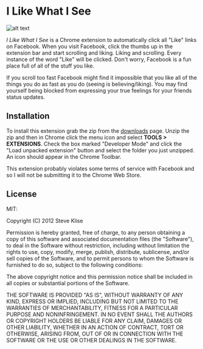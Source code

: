 # I Like What I See

![alt text](http://www.memelinks.com/like-all-the-posts.jpg "Like!")

_I Like What I See_ is a Chrome extension to automatically click all "Like"
links on Facebook. When you visit Facebook, click the thumbs up
in the extension bar and start scrolling and liking. Liking and scrolling.
Every instance of the word "Like" will be clicked. Don't worry, Facebook is
a fun place full of all of the stuff you like.

If you scroll too fast Facebook might find it impossible that you like all
of the things you do as fast as you do (seeing is believing/liking). You
may find yourself being blocked from expressing your true feelings for your
friends status updates.

## Installation

To install this extension grab the zip from the [downloads](https://github.com/stevenklise/i-like-what-i-see/downloads)
page. Unzip the zip and then in Chrome click the menu icon and select 
**TOOLS > EXTENSIONS**. Check the box marked "Developer Mode" and click the
"Load unpacked extension" button and select the folder you just unzipped. 
An icon should appear in the Chrome Toolbar.

This extension probably violates some terms of service with Facebook and so
I will not be submitting it to the Chrome Web Store.

## License
MIT:

Copyright (C) 2012 Steve Klise

Permission is hereby granted, free of charge, to any person obtaining a copy of this software and associated documentation files (the "Software"), to deal in the Software without restriction, including without limitation the rights to use, copy, modify, merge, publish, distribute, sublicense, and/or sell copies of the Software, and to permit persons to whom the Software is furnished to do so, subject to the following conditions:

The above copyright notice and this permission notice shall be included in all copies or substantial portions of the Software.

THE SOFTWARE IS PROVIDED "AS IS", WITHOUT WARRANTY OF ANY KIND, EXPRESS OR IMPLIED, INCLUDING BUT NOT LIMITED TO THE WARRANTIES OF MERCHANTABILITY, FITNESS FOR A PARTICULAR PURPOSE AND NONINFRINGEMENT. IN NO EVENT SHALL THE AUTHORS OR COPYRIGHT HOLDERS BE LIABLE FOR ANY CLAIM, DAMAGES OR OTHER LIABILITY, WHETHER IN AN ACTION OF CONTRACT, TORT OR OTHERWISE, ARISING FROM, OUT OF OR IN CONNECTION WITH THE SOFTWARE OR THE USE OR OTHER DEALINGS IN THE SOFTWARE.